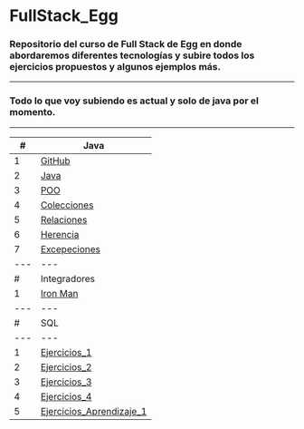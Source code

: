 # FullStack_Egg

### Repositorio del curso de Full Stack de Egg en donde abordaremos diferentes tecnologías y subire todos los ejercicios propuestos y algunos ejemplos más.

---
### Todo lo que voy subiendo es actual y solo de java por el momento.

---


|  #  | Java |
| --- | --- |
|  1  | [GitHub](https://github.com/megagringa/FullStack_Egg_Curso/tree/main/Back-End/Java/GitHub)| 
|  2  | [Java](https://github.com/megagringa/FullStack_Egg_Curso/tree/main/Back-End/Java/Introduccion_a_Java)|
|  3  | [POO](https://github.com/megagringa/FullStack_Egg_Curso/tree/main/Back-End/Java/POO)|
|  4  | [Colecciones](https://github.com/megagringa/FullStack_Egg_Curso/tree/main/Back-End/Java/Colecciones)|
|  5  | [Relaciones](https://github.com/megagringa/FullStack_Egg_Curso/tree/main/Back-End/Java/Relaciones)
|  6  | [Herencia](https://github.com/megagringa/FullStack_Egg_Curso/tree/main/Back-End/Java/Herencia)
| 7   | [Excepeciones](https://github.com/megagringa/FullStack_Egg_Curso/tree/main/Back-End/Java/Excepciones) |
| --- | --- |
|  #  | Integradores |
|  1  | [Iron Man](https://github.com/megagringa/FullStack_Egg_Curso/tree/main/Back-End/Java/EIntegrador_1/Iron_Man) |
| --- | --- |
|  #  | SQL |
| --- | --- |
|  1  | [Ejercicios_1](https://github.com/megagringa/FullStack_Egg_Curso/tree/main/Back-End/SQL/Manos_Obra_1)|
|  2  | [Ejercicios_2](https://github.com/megagringa/FullStack_Egg_Curso/tree/main/Back-End/SQL/Manos_Obra_2)|
|  3  | [Ejercicios_3](https://github.com/megagringa/FullStack_Egg_Curso/tree/main/Back-End/SQL/Manos_Obra_3)|
|  4  | [Ejercicios_4](https://github.com/megagringa/FullStack_Egg_Curso/tree/main/Back-End/SQL/Manos_Obra_4)|
|  5  | [Ejercicios_Aprendizaje_1](https://github.com/megagringa/FullStack_Egg_Curso/tree/main/Back-End/SQL/Ejercicios_Aprendizaje_1)|
